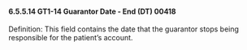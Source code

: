 #### 6.5.5.14 GT1-14 Guarantor Date ‑ End (DT) 00418

Definition: This field contains the date that the guarantor stops being responsible for the patient’s account.
